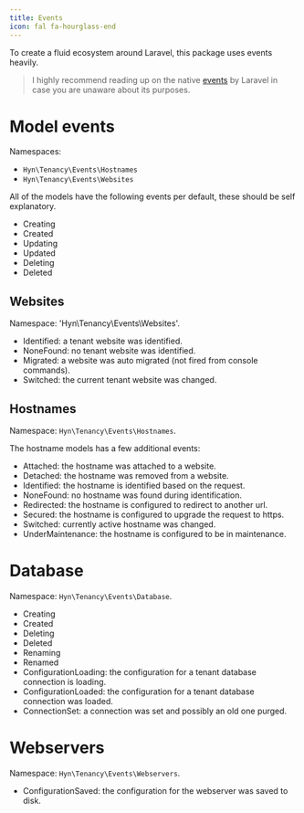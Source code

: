 ```yaml
---
title: Events
icon: fal fa-hourglass-end
---
```


To create a fluid ecosystem around Laravel, this package uses events heavily.

> I highly recommend reading up on the native [events][laravel-events] by Laravel
in case you are unaware about its purposes.

# Model events

Namespaces: 

- `Hyn\Tenancy\Events\Hostnames`
- `Hyn\Tenancy\Events\Websites`

All of the models have the following events per default, these should be
self explanatory.

- Creating
- Created
- Updating
- Updated
- Deleting
- Deleted

## Websites

Namespace: 'Hyn\Tenancy\Events\Websites'.

- Identified: a tenant website was identified.
- NoneFound: no tenant website was identified.
- Migrated: a website was auto migrated (not fired from console commands).
- Switched: the current tenant website was changed.

## Hostnames

Namespace: `Hyn\Tenancy\Events\Hostnames`.

The hostname models has a few additional events:

- Attached: the hostname was attached to a website.
- Detached: the hostname was removed from a website.
- Identified: the hostname is identified based on the request.
- NoneFound: no hostname was found during identification.
- Redirected: the hostname is configured to redirect to another url.
- Secured: the hostname is configured to upgrade the request to https.
- Switched: currently active hostname was changed.
- UnderMaintenance: the hostname is configured to be in maintenance.

# Database

Namespace: `Hyn\Tenancy\Events\Database`.

- Creating
- Created
- Deleting
- Deleted
- Renaming
- Renamed
- ConfigurationLoading: the configuration for a tenant database connection
is loading.
- ConfigurationLoaded: the configuration for a tenant database connection
was loaded.
- ConnectionSet: a connection was set and possibly an old one purged.

# Webservers

Namespace: `Hyn\Tenancy\Events\Webservers`.

- ConfigurationSaved: the configuration for the webserver was saved to disk.

[laravel-events]: https://laravel.com/docs/5.6/events
